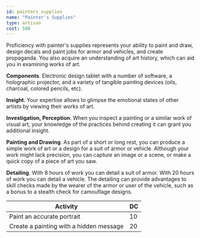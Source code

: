 ```yaml
---
id: painters_supplies
name: "Painter's Supplies"
type: artisan
cost: 500
---
```


Proficiency with painter's supplies represents your ability to paint and draw, design decals and paint jobs for armor and vehicles,
and create propaganda. You also acquire an understanding of art history, which can aid you in examining works of art.

__Components__. Electronic design tablet with a number of software, a holographic projector, and a variety of tangible painting devices (oils, charcoal, colored pencils, etc).

__Insight__. Your expertise allows to glimpse the emotional states of other artists by viewing their works of art.

__Investigation, Perception__. When you inspect a painting or a similar work of visual art,
your knowledge of the practices behind creating it can grant you additional insight.

__Painting and Drawing__.
As part of a short or long rest, you can produce a simple work of art or a design for a suit of armor or vehicle. Although
your work might lack precision, you can capture an image or a scene, or make a quick copy of a piece of art you saw.

__Detailing__.
With 8 hours of work you can detail a suit of armor. With 20 hours of work you can detail a vehicle.
The detailing can provide advantages to skill checks made by the wearer of the armor or user of the vehicle, such
as a bonus to a stealth check for camouflage designs.


Activity | DC
--- | ---
Paint an accurate portrait | 10
Create a painting with a hidden message | 20